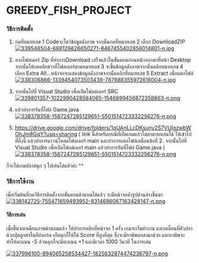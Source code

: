 # GREEDY_FISH_PROJECT
### วิธีการติดตั้ง
 
1. กดที่หมายเลข 1 Codeจะโชว์ข้อมูลดังภาพ จากนั้นกดที่หมายเลข 2 เลือก DownloadZIP
[![339548504-688126626650271-8467455402856014801-n.jpg](https://i.postimg.cc/c4gDbsKg/339548504-688126626650271-8467455402856014801-n.jpg)](https://postimg.cc/GHRJBnxd)


2. ลากโฟลเดอร์ Zip ที่ทําการDownload เสร็จแล้วในขั้นตอนก่อนหน้าออกมาที่หน้า Desktop จากนั้นให้กดคลิกขวาที่โฟลเดอร์ตามหมายเลข 3 จะขึ้นข้อมูลดังภาพจากนั้นคลิกหมายเลข 4 เลือก Extra All...หน้าจอจะแสดงข้อมูลดังภาพจากนั้นคลิกที่หมายเลข 5 Extract เพื่อแตกไฟล์
[![338306866-1339454073503439-787888355972616004-n.jpg](https://i.postimg.cc/mrmtryKx/338306866-1339454073503439-787888355972616004-n.jpg)](https://postimg.cc/XZyVHdVx)



4. จากนั้นไปที่ Visual Studio เพื่อเปิดโฟลด์เดอร์ SRC 
[![339801357-1022990428584065-1546899456872358863-n.png](https://i.postimg.cc/hPN6VyCW/339801357-1022990428584065-1546899456872358863-n.png)](https://postimg.cc/3dCtTB5n)

5. แล้วทำการรันที่ไฟล์ Game.java 
[![338378358-1587247285129651-5501514723332256276-n.png](https://i.postimg.cc/GhWJXkPy/338378358-1587247285129651-5501514723332256276-n.png)](https://postimg.cc/ykTZd3b1)




6. https://drive.google.com/drive/folders/1qUAnLLcDKsuny2S7VUlgzwbWOhJm8GqY?usp=sharing ( link นี้สำหรับกรณีที่เปิดเกมแล้วไม่สามารถเล่นได้ ให้เข้าไปที่ลิ้งนี้ แล้วทำการดาวน์โหลดโฟลเดอร์ main และทำการแตกไฟล์เหมือนข้อที่ 2. จากนั้นไปที่ Visual Studio เพื่อเปิดโฟลด์เดอร์ main แล้วทำการรันที่ไฟล์ Game.java )
[![338378358-1587247285129651-5501514723332256276-n.png](https://i.postimg.cc/GhWJXkPy/338378358-1587247285129651-5501514723332256276-n.png)](https://postimg.cc/ykTZd3b1)

ก็จะได้เกมปลาสนุก ๆ ไปเล่นได้แล้วค่ะ ^^



 ### วิธีการใช้งาน
 เมื่อเริ่มต้นที่กดวิธีการติดตั้งจากขั้นตอนด้านบนได้แล้ว จะมีหน้าจอดังรูปด้านล่างขึ้นมา 
[![338142725-755471659493952-8314686067163428147-n.png](https://i.postimg.cc/wvpbsXPH/338142725-755471659493952-8314686067163428147-n.png)](https://postimg.cc/ns31yDpw)
 
 #### วิธีการเล่น
 
 เมื่อขึ้นจอเหมือนภาพด้านบนแล้ว ให้ทำการคลิกที่หน้าจอ 1 ครั้ง เกมจะเริ่มทำงาน และเคลื่อนที่ตัวปลาด้วยปุ่มลูกศรในคีย์บอร์ด
 เก็บคุกกี้ให้ได้ Score ที่สูงที่สุด ซึ่งจะมียาพิษตกลงมาด้วย และยาพิษจะทำให้คะแนน -5 ส่วนคุกกี้จะมีคะแนน +1 และมีเวลา 1000 วินาที ในการเล่น
 
 
 [![337996100-894065258534427-1825632874474236797-n.png](https://i.postimg.cc/kGDNVDnq/337996100-894065258534427-1825632874474236797-n.png)](https://postimg.cc/gLFLQzXT)
 


